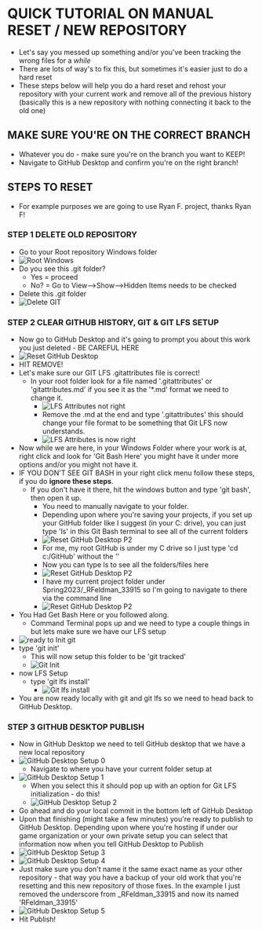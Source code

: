 # QUICK TUTORIAL ON MANUAL RESET / NEW REPOSITORY

* Let's say you messed up something and/or you've been tracking the wrong files for a *while*
* There are lots of way's to fix this, but sometimes it's easier just to do a hard reset
* These steps below will help you do a hard reset and rehost your repository with your current work and remove all of the previous history (basically this is a new repository with nothing connecting it back to the old one)

## MAKE SURE YOU'RE ON THE CORRECT BRANCH

* Whatever you do - make sure you're on the branch you want to KEEP!
* Navigate to GitHub Desktop and confirm you're on the right branch!

## STEPS TO RESET

* For example purposes we are going to use Ryan F. project, thanks Ryan F!

### STEP 1 DELETE OLD REPOSITORY

* Go to your Root repository Windows folder
* ![Root Windows](./Images/gitReset/MicrosoftTeams-image%20(6).png)
* Do you see this .git folder?
  * Yes = proceed
  * No? = Go to View-->Show-->Hidden Items needs to be checked
* Delete this .git folder
* ![Delete GIT](./Images/gitReset/MicrosoftTeams-image%20(7).png)

### STEP 2 CLEAR GITHUB HISTORY, GIT & GIT LFS SETUP

* Now go to GitHub Desktop and it's going to prompt you about this work you just deleted - BE CAREFUL HERE
* ![Reset GitHub Desktop](./Images/gitReset/MicrosoftTeams-image%20(8).png)
* HIT REMOVE!
* Let's make sure our GIT LFS .gitattributes file is correct!
  * In your root folder look for a file named '.gitattributes' or 'gitattributes.md' if you see it as the '*.md' format we need to change it.
    * ![LFS Attributes not right](./Images/gitReset/gitlfsSetup_00.png)
    * Remove the .md at the end and type '.gitattributes' this should change your file format to be something that Git LFS now understands.
    * ![LFS Attributes is now right](./Images/gitReset/gitlfsSetup_01.png)
* Now while we are here, in your Windows Folder where your work is at, right click and look for 'Git Bash Here' you might have it under more options and/or you might not have it.
* IF YOU DON'T SEE GIT BASH in your right click menu follow these steps, if you do **ignore these steps**.
  * If you don't have it there, hit the windows button and type 'git bash', then open it up.
    * You need to manually navigate to your folder.
    * Depending upon where you're saving your projects, if you set up your GitHub folder like I suggest (in your C: drive), you can just type 'ls' in this Git Bash terminal to see all of the current folders
    * ![Reset GitHub Desktop P2](./Images/gitReset/gitCommand_00.png)
    * For me, my root GitHub is under my C drive so I just type 'cd c:/GitHub' without the ''
    * Now you can type ls to see all the folders/files here
    * ![Reset GitHub Desktop P2](./Images/gitReset/gitCommand_01.png)
    * I have my current project folder under Spring2023/_RFeldman_33915 so I'm going to navigate to there via the command line
    * ![Reset GitHub Desktop P2](./Images/gitReset/gitCommand_02.png)
* You Had Get Bash Here or you followed along.
  * Command Terminal pops up and we need to type a couple things in but lets make sure we have our LFS setup
* ![ready to Init git](./Images/gitReset/MicrosoftTeams-image%20(9).png)
* type 'git init'
  * This will now setup this folder to be 'git tracked'
  * ![Git Init](./Images/gitReset/MicrosoftTeams-image%20(10).png)
* now LFS Setup
  * type 'git lfs install'
    * ![Git lfs install](./Images/gitReset/MicrosoftTeams-image%20(12).png)
* You are now ready locally with git and git lfs so we need to head back to GitHub Desktop.

### STEP 3 GITHUB DESKTOP PUBLISH

* Now in GitHub Desktop we need to tell GitHub desktop that we have a new local repository
* ![GitHub Desktop Setup 0](./Images/gitReset/MicrosoftTeams-image%20(13).png)
  * Navigate to where you have your current folder setup at
* ![GitHub Desktop Setup 1](./Images/gitReset/MicrosoftTeams-image%20(14).png)
  * When you select this it should pop up with an option for Git LFS initialization - do this!
  * ![GitHub Desktop Setup 2](./Images/gitReset/MicrosoftTeams-image%20(15).png)
* Go ahead and do your local commit in the bottom left of GitHub Desktop
* Upon that finishing (might take a few minutes) you're ready to publish to GitHub Desktop. Depending upon where you're hosting if under our game organization or your own private setup you can select that information now when you tell GitHub Desktop to Publish
* ![GitHub Desktop Setup 3](./Images/gitReset/MicrosoftTeams-image%20(16).png)
* ![GitHub Desktop Setup 4](./Images/gitReset/MicrosoftTeams-image%20(17).png)
* Just make sure you don't name it the same exact name as your other repository - that way you have a backup of your old work that you're resetting and this new repository of those fixes. In the example I just removed the underscore from _RFeldman_33915 and now its named 'RFeldman_33915'
* ![GitHub Desktop Setup 5](./Images/gitReset/MicrosoftTeams-image%20(18).png)
* Hit Publish!
